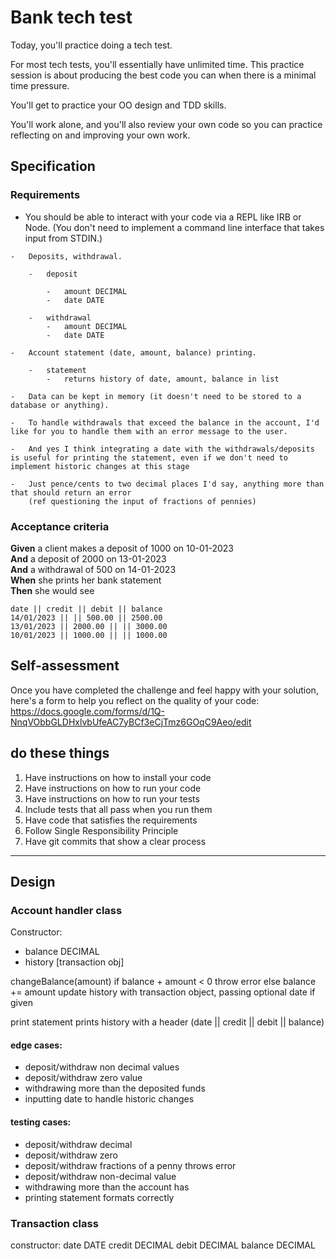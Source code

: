 # Bank tech test

Today, you'll practice doing a tech test.

For most tech tests, you'll essentially have unlimited time. This practice session is about producing the best code you can when there is a minimal time pressure.

You'll get to practice your OO design and TDD skills.

You'll work alone, and you'll also review your own code so you can practice reflecting on and improving your own work.

## Specification

### Requirements

-   You should be able to interact with your code via a REPL like IRB or Node. (You don't need to implement a command line interface that takes input from STDIN.)

```
-   Deposits, withdrawal.

    -   deposit

        -   amount DECIMAL
        -   date DATE

    -   withdrawal
        -   amount DECIMAL
        -   date DATE

-   Account statement (date, amount, balance) printing.

    -   statement
        -   returns history of date, amount, balance in list

-   Data can be kept in memory (it doesn't need to be stored to a database or anything).

-   To handle withdrawals that exceed the balance in the account, I'd like for you to handle them with an error message to the user.

-   And yes I think integrating a date with the withdrawals/deposits is useful for printing the statement, even if we don't need to implement historic changes at this stage

-   Just pence/cents to two decimal places I'd say, anything more than that should return an error
    (ref questioning the input of fractions of pennies)
```

### Acceptance criteria

**Given** a client makes a deposit of 1000 on 10-01-2023  
**And** a deposit of 2000 on 13-01-2023  
**And** a withdrawal of 500 on 14-01-2023  
**When** she prints her bank statement  
**Then** she would see

```
date || credit || debit || balance
14/01/2023 || || 500.00 || 2500.00
13/01/2023 || 2000.00 || || 3000.00
10/01/2023 || 1000.00 || || 1000.00
```

## Self-assessment

Once you have completed the challenge and feel happy with your solution, here's a form to help you reflect on the quality of your code: https://docs.google.com/forms/d/1Q-NnqVObbGLDHxlvbUfeAC7yBCf3eCjTmz6GOqC9Aeo/edit

## do these things

1. Have instructions on how to install your code
2. Have instructions on how to run your code
3. Have instructions on how to run your tests
4. Include tests that all pass when you run them
5. Have code that satisfies the requirements
6. Follow Single Responsibility Principle
7. Have git commits that show a clear process

---

## Design

### Account handler class

Constructor:

-   balance DECIMAL
-   history [transaction obj]

changeBalance(amount)
if balance + amount < 0 throw error
else balance += amount
update history with transaction object, passing optional date if given

print statement
prints history with a header (date || credit || debit || balance)

#### edge cases:

-   deposit/withdraw non decimal values
-   deposit/withdraw zero value
-   withdrawing more than the deposited funds
-   inputting date to handle historic changes

#### testing cases:

-   deposit/withdraw decimal
-   deposit/withdraw zero
-   deposit/withdraw fractions of a penny throws error
-   deposit/withdraw non-decimal value
-   withdrawing more than the account has
-   printing statement formats correctly

### Transaction class

constructor:
date DATE
credit DECIMAL
debit DECIMAL
balance DECIMAL
